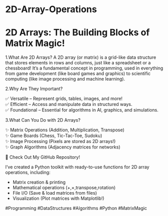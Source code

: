 # 2D-Array-Operations

# 2D Arrays: The Building Blocks of Matrix Magic!  

1.What Are 2D Arrays?
A 2D array (or matrix) is a grid-like data structure that stores elements in rows and columns, just like a spreadsheet or a chessboard! It’s a fundamental concept in programming, used in everything from game development (like board games and graphics) to scientific computing (like image processing and machine learning).  

2.Why Are They Important?

✅ Versatile – Represent grids, tables, images, and more!  
✅ Efficient – Access and manipulate data in structured ways.  
✅ Foundational – Essential for algorithms in AI, graphics, and simulations.  

3.What Can You Do with 2D Arrays?

✨ Matrix Operations (Addition, Multiplication, Transpose)  
✨ Game Boards (Chess, Tic-Tac-Toe, Sudoku)  
✨ Image Processing (Pixels are stored as 2D arrays!)  
✨ Graph Algorithms (Adjacency matrices for networks)  

🚀 Check Out My GitHub Repository!

I’ve created a Python toolkit with ready-to-use functions for 2D array operations, including:  
- Matrix creation & printing
- Mathematical operations (+,×,transpose,rotation) 
- File I/O (Save & load matrices from files)
- Visualization (Plot matrices with Matplotlib!) 
 
#Programming #DataStructures #Algorithms #Python #MatrixMagic